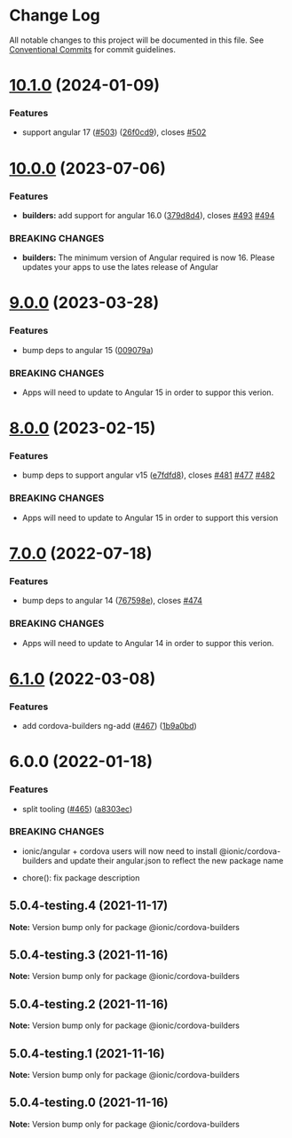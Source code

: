 # Change Log

All notable changes to this project will be documented in this file.
See [Conventional Commits](https://conventionalcommits.org) for commit guidelines.

# [10.1.0](https://github.com/ionic-team/angular-toolkit/compare/@ionic/cordova-builders@10.0.0...@ionic/cordova-builders@10.1.0) (2024-01-09)


### Features

* support angular 17 ([#503](https://github.com/ionic-team/angular-toolkit/issues/503)) ([26f0cd9](https://github.com/ionic-team/angular-toolkit/commit/26f0cd9a17b1489a1e864bb468f4e51315d4a004)), closes [#502](https://github.com/ionic-team/angular-toolkit/issues/502)





# [10.0.0](https://github.com/ionic-team/angular-toolkit/compare/@ionic/cordova-builders@9.0.0...@ionic/cordova-builders@10.0.0) (2023-07-06)


### Features

* **builders:** add support for angular 16.0 ([379d8d4](https://github.com/ionic-team/angular-toolkit/commit/379d8d43d066b1cd556b083ccb506703a166ce1d)), closes [#493](https://github.com/ionic-team/angular-toolkit/issues/493) [#494](https://github.com/ionic-team/angular-toolkit/issues/494)


### BREAKING CHANGES

* **builders:** The minimum version of Angular required is now 16. Please updates your apps to use
the lates release of Angular





# [9.0.0](https://github.com/ionic-team/angular-toolkit/compare/@ionic/cordova-builders@8.0.0...@ionic/cordova-builders@9.0.0) (2023-03-28)


### Features

* bump deps to angular 15 ([009079a](https://github.com/ionic-team/angular-toolkit/commit/009079a5cf13804d55a7b1d15c79824cac9db179))


### BREAKING CHANGES

* Apps will need to update to Angular 15 in order to suppor this verion.





# [8.0.0](https://github.com/ionic-team/angular-toolkit/compare/@ionic/cordova-builders@7.0.0...@ionic/cordova-builders@8.0.0) (2023-02-15)


### Features

* bump deps to support angular v15 ([e7fdfd8](https://github.com/ionic-team/angular-toolkit/commit/e7fdfd8581819430b549cfae4a87e9edbadf57c9)), closes [#481](https://github.com/ionic-team/angular-toolkit/issues/481) [#477](https://github.com/ionic-team/angular-toolkit/issues/477) [#482](https://github.com/ionic-team/angular-toolkit/issues/482)


### BREAKING CHANGES

* Apps will need to update to Angular 15 in order to support this version





# [7.0.0](https://github.com/ionic-team/angular-toolkit/compare/@ionic/cordova-builders@6.1.0...@ionic/cordova-builders@7.0.0) (2022-07-18)


### Features

* bump deps to angular 14 ([767598e](https://github.com/ionic-team/angular-toolkit/commit/767598eace5bc91767008fd86670729c8079a1d9)), closes [#474](https://github.com/ionic-team/angular-toolkit/issues/474)


### BREAKING CHANGES

* Apps will need to update to Angular 14 in order to suppor this verion.





# [6.1.0](https://github.com/ionic-team/angular-toolkit/compare/@ionic/cordova-builders@6.0.0...@ionic/cordova-builders@6.1.0) (2022-03-08)


### Features

* add cordova-builders ng-add ([#467](https://github.com/ionic-team/angular-toolkit/issues/467)) ([1b9a0bd](https://github.com/ionic-team/angular-toolkit/commit/1b9a0bdabdbdcd1f6226a8ddc771abd1f54afd42))





# 6.0.0 (2022-01-18)


### Features

* split tooling ([#465](https://github.com/ionic-team/angular-toolkit/issues/465)) ([a8303ec](https://github.com/ionic-team/angular-toolkit/commit/a8303ec5df92c9f463ded30fbcb97a908578adf5))


### BREAKING CHANGES

* ionic/angular + cordova users will now need to install @ionic/cordova-builders and
update their angular.json to reflect the new package name

* chore(): fix package description





## 5.0.4-testing.4 (2021-11-17)

**Note:** Version bump only for package @ionic/cordova-builders





## 5.0.4-testing.3 (2021-11-16)

**Note:** Version bump only for package @ionic/cordova-builders





## 5.0.4-testing.2 (2021-11-16)

**Note:** Version bump only for package @ionic/cordova-builders





## 5.0.4-testing.1 (2021-11-16)

**Note:** Version bump only for package @ionic/cordova-builders





## 5.0.4-testing.0 (2021-11-16)

**Note:** Version bump only for package @ionic/cordova-builders
